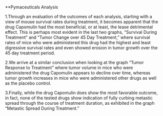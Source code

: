 **Pymaceuticals Analysis

  1.Through an evaluation of the outcomes of each analysis, starting with a view of mouse survival rates during treatment, it becomes apparent that the drug Capomulin had the most beneficial, or at least, the lease detrimental effect.  This is perhaps most evident in the last two graphs, “Survival During Treatment” and “Tumor Change over 45 Day Treatment,” where survival rates of mice who were administered this drug had the highest and least digressive survival rates and even showed erosion in tumor growth over the 45 day treatment period.  

  2.We arrive at a similar conclusion when looking at the graph “Tumor Response to Treatment” where tumor volume in mice who were administered the drug Capomulin appears to decline over time, whereas tumor growth increases in mice who were administered other drugs as well as the placebo control.  

  3.Finally, while the drug Capomulin does show the most favorable outcome, in fact, none of the tested drugs show indication of fully curbing metastic spread through the course of treatment duration, as exhibited in the graph “Metastic Spread During Treatment.”  
